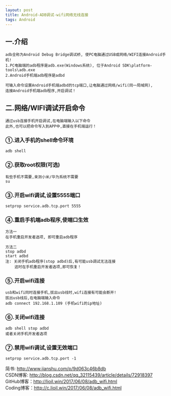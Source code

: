 ```yaml
---
layout: post
title: Android-ADB调试-wifi网络无线连接
tags: Android
---
```

## 一.介绍
	adb全称为Android Debug Bridge调试桥, 使PC电脑通过USB或网络/WIFI连接Android手机!
	1.PC电脑端的adb程序是adb.exe(Windows系统), 位于Android SDK\platform-tools\adb.exe
	2.Android手机端adb程序是adbd
	
	可输入命令设置Android手机端adbd的tcp端口,让电脑通过网络/wifi(同一局域网),
	连接Android手机端adb程序,开启调试！

## 二.网络/WIFI调试开启命令
	通过usb连接手机开启调试,在电脑端输入以下命令
	此外,也可以把命令写入到APP中,直接在手机端运行！
	
### ①.进入手机的shell命令环境
	adb shell

### ②.获取root权限(可选)
	有些手机不需要,亲测小米/华为系统不需要
	su

### ③.开启wifi调试,设置5555端口	
	setprop service.adb.tcp.port 5555

### ④.重启手机端adb程序,使端口生效		
	方法一
	在手机重启开发者选项, 即可重启adb程序
	
	方法二
	stop adbd
	start adbd	
	注: 关闭手机adb程序(stop adbd)后,有可能usb调试无法连接
	    这时在手机重启开发者选项,即可恢复！
	
### ⑤.开启wifi连接
	usb和wifi同时连接手机,拔出usb线时,wifi连接有可能会断开!
	拔出usb线后,在电脑端输入命令	
	adb connect 192.168.1.109 (手机wifi的ip地址)
	
### ⑥.关闭wifi连接
	adb shell stop adbd	
	或者关闭手机开发者选项
	
### ⑦.禁用wifi调试,设置无效端口
	setprop service.adb.tcp.port -1
		
简书: http://www.jianshu.com/p/9d063c46b8db   
CSDN博客: http://blog.csdn.net/qq_32115439/article/details/72918397   
GitHub博客：http://lioil.win/2017/06/08/adb_wifi.html   
Coding博客：http://c.lioil.win/2017/06/08/adb_wifi.html